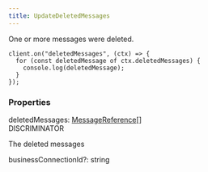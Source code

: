 ```yaml
---
title: UpdateDeletedMessages
---
```


One or more messages were deleted.

```
client.on("deletedMessages", (ctx) => {
  for (const deletedMessage of ctx.deletedMessages) {
    console.log(deletedMessage);
  }
});
```

### Properties

<div class="flex flex-col gap-3"><div><div class="flex gap-2"><div class="font-mono"><span class="font-bold">deletedMessages</span><span class="opacity-50">:</span> <a href="/types/messagereference"  >MessageReference</a><span class="opacity-50">[]</span></div><div class="flex items-center"><div class="bg-dbt px-1.5 rounded-md select-none text-fgt text-[10px]">DISCRIMINATOR</div></div></div><div class="pl-3"><div class="no-margin">

The deleted messages

</div></div></div><div><div class="flex gap-2"><div class="font-mono"><span class="font-bold">businessConnectionId</span><span class="opacity-50"><span title="Optional" class="cursor-help">?</span>:</span> <span>string</span></div></div></div></div>

